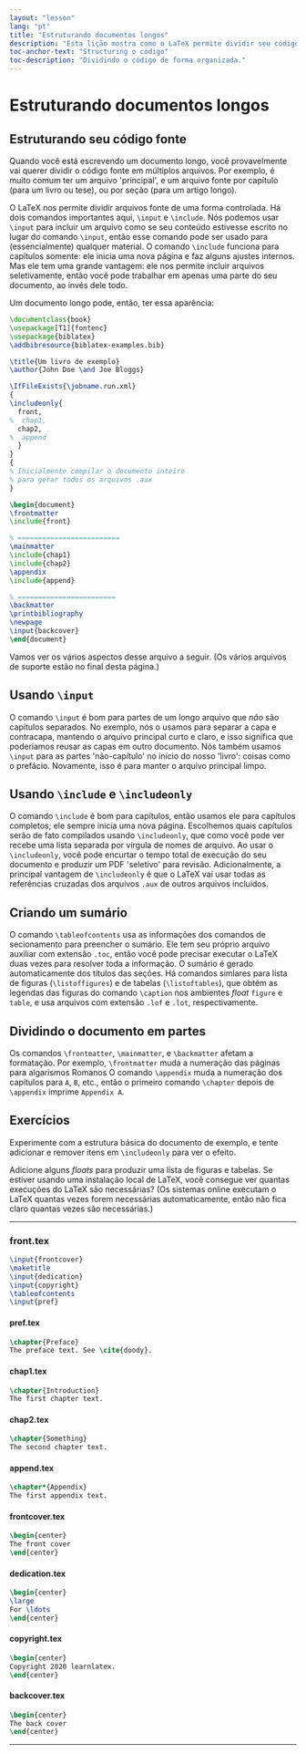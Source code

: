 ```yaml
---
layout: "lesson"
lang: "pt"
title: "Estruturando documentos longos"
description: "Esta lição mostra como o LaTeX permite dividir seu código em arquivos menores, mais fáceis de editar, e como isso pode tornar a produção de um documento longo mais fácil e rápido."
toc-anchor-text: "Structuring o código"
toc-description: "Dividindo o código de forma organizada."
---
```


# Estruturando documentos longos

<script>
runlatex.preincludes = {
 "pre0": {
    "pre1": "front.tex",
    "pre2": "pref.tex",
    "pre3": "chap1.tex",
    "pre4": "chap2.tex",
    "pre5": "append.tex",
    "pre6": "frontcover.tex",
    "pre7": "dedication.tex",
    "pre8": "copyright.tex",
    "pre9": "backcover.tex",
   }
}
</script>

## Estruturando seu código fonte

Quando você está escrevendo um documento longo, você provavelmente vai querer
dividir o código fonte em múltiplos arquivos.  Por exemplo, é muito comum ter um
arquivo 'principal', e um arquivo fonte por capítulo (para um livro ou tese), ou
por seção (para um artigo longo).

O LaTeX nos permite dividir arquivos fonte de uma forma controlada.  Há dois
comandos importantes aqui, `\input` e `\include`.  Nós podemos usar `\input`
para incluir um arquivo como se seu conteúdo estivesse escrito no lugar do
comando `\input`, então esse comando pode ser usado para (essencialmente)
qualquer material.  O comando `\include` funciona para capítulos somente: ele
inicia uma nova página e faz alguns ajustes internos.  Mas ele tem uma grande
vantagem:  ele nos permite incluir arquivos seletivamente, então você pode
trabalhar em apenas uma parte do seu documento, ao invés dele todo.

Um documento longo pode, então, ter essa aparência:

<!-- pre0 {% raw %} -->
```latex
\documentclass{book}
\usepackage[T1]{fontenc}
\usepackage{biblatex}
\addbibresource{biblatex-examples.bib}

\title{Um livro de exemplo}
\author{John Doe \and Joe Bloggs}

\IfFileExists{\jobname.run.xml}
{
\includeonly{
  front,
%  chap1,
  chap2,
%  append
  }
}
{
% Inicialmente compilar o documento inteiro
% para gerar todos os arquivos .aux
}

\begin{document}
\frontmatter
\include{front}

% =========================
\mainmatter
\include{chap1}
\include{chap2}
\appendix
\include{append}

% ========================
\backmatter
\printbibliography
\newpage
\input{backcover}
\end{document}
```
<!-- {% endraw %} -->

Vamos ver os vários aspectos desse arquivo a seguir. (Os vários arquivos de
suporte estão no final desta página.)

## Usando `\input`

O comando `\input` é bom para partes de um longo arquivo que _não_ são capítulos
separados.  No exemplo, nós o usamos para separar a capa e contracapa, mantendo
o arquivo principal curto e claro, e isso significa que poderíamos reusar as
capas em outro documento.  Nós também usamos `\input` para as partes
'não-capítulo' no início do nosso 'livro':  coisas como o prefácio.  Novamente,
isso é para manter o arquivo principal limpo.

## Usando `\include` e `\includeonly`

O comando `\include` é bom para capítulos, então usamos ele para capítulos
completos;  ele sempre inicia uma nova página.  Escolhemos quais capítulos
serão de fato compilados usando `\includeonly`, que como você pode ver recebe
uma lista separada por vírgula de nomes de arquivo.  Ao usar o `\includeonly`,
você pode encurtar o tempo total de execução do seu documento e produzir um PDF
'seletivo' para revisão.  Adicionalmente, a principal vantagem de `\includeonly`
é que o LaTeX vai usar todas as referências cruzadas dos arquivos `.aux` de
outros arquivos incluídos.

## Criando um sumário

O comando `\tableofcontents` usa as informações dos comandos de secionamento
para preencher o sumário.  Ele tem seu próprio arquivo auxiliar com extensão
`.toc`, então você pode precisar executar o LaTeX duas vezes para resolver toda
a informação.  O sumário é gerado automaticamente dos títulos das seções.  Há
comandos simlares para lista de figuras (`\listoffigures`) e de tabelas
(`\listoftables`), que obtém as legendas das figuras do comando `\caption` nos
ambientes _float_ `figure` e `table`, e usa arquivos com extensão `.lof` e
`.lot`, respectivamente.

## Dividindo o documento em partes

Os comandos `\frontmatter`, `\mainmatter`, e `\backmatter` afetam a formatação.
Por exemplo, `\frontmatter` muda a numeração das páginas para algarismos Romanos
O comando `\appendix` muda a numeração dos capítulos para `A`, `B`, etc., então
o primeiro comando `\chapter` depois de `\appendix` imprime `Appendix A`.

## Exercícios

Experimente com a estrutura básica do documento de exemplo, e tente adicionar e
remover itens em `\includeonly` para ver o efeito.

Adicione alguns _floats_ para produzir uma lista de figuras e tabelas.
Se estiver usando uma instalação local de LaTeX, você consegue ver quantas
execuções do LaTeX são necessárias?  (Os sistemas online executam o LaTeX
quantas vezes forem necessárias automaticamente, então não fica claro quantas
vezes são necessárias.)

----

### front.tex
<!-- pre1 {% raw %} -->
```latex
\input{frontcover}
\maketitle
\input{dedication}
\input{copyright}
\tableofcontents
\input{pref}
```

#### pref.tex
<!-- pre2 {% raw %} -->
```latex
\chapter{Preface}
The preface text. See \cite{doody}.
```
<!-- {% endraw %} -->

#### chap1.tex
<!-- pre3 {% raw %} -->
```latex
\chapter{Introduction}
The first chapter text.
```
<!-- {% endraw %} -->

#### chap2.tex
<!-- pre4 {% raw %} -->
```latex
\chapter{Something}
The second chapter text.
```
<!-- {% endraw %} -->

####  append.tex
<!-- pre5 {% raw %} -->
```latex
\chapter*{Appendix}
The first appendix text.
```
<!-- {% endraw %} -->

#### frontcover.tex
<!-- pre6 {% raw %} -->
```latex
\begin{center}
The front cover
\end{center}
```
<!-- {% endraw %} -->

#### dedication.tex
<!-- pre7 {% raw %} -->
```latex
\begin{center}
\large
For \ldots
\end{center}
```
<!-- {% endraw %} -->

#### copyright.tex
<!-- pre8 {% raw %} -->
```latex
\begin{center}
Copyright 2020 learnlatex.
\end{center}
```
<!-- {% endraw %} -->

#### backcover.tex
<!-- pre9 {% raw %} -->
```latex
\begin{center}
The back cover
\end{center}
```
<!-- {% endraw %} -->

----
